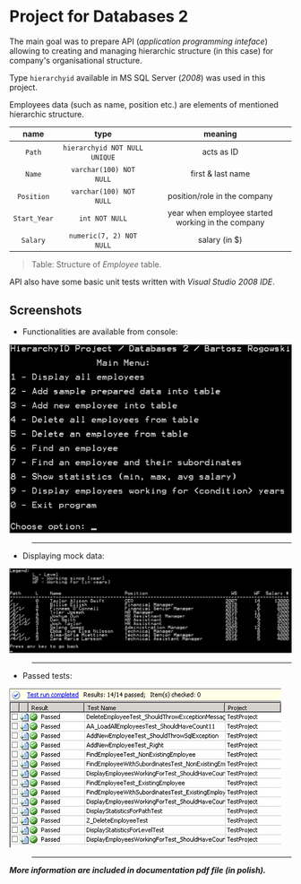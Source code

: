 # Project for Databases 2

The main goal was to prepare API (*application programming inteface*) allowing to creating and managing hierarchic structure (in this case) for company's organisational structure.

Type `hierarchyid` available in MS SQL Server (*2008*) was used in this project.

Employees data (such as name, position etc.) are elements of mentioned hierarchic structure.

|     name     |              type             |                      meaning                      |
|:-----------:|:------------------------------:|:-------------------------------------------------:|
|    `Path`    | `hierarchyid NOT NULL UNIQUE` |                     acts as ID                    |
|    `Name`    |    `varchar(100) NOT NULL`    |                 first & last name                 |
|  `Position`  |    `varchar(100) NOT NULL`    |            position/role in the company           |
| `Start_Year` |         `int NOT NULL`        | year when employee started working in the company |
|   `Salary`   |    `numeric(7, 2) NOT NULL`   |                   salary (in $)                   |
>Table: Structure of *Employee* table.

API also have some basic unit tests written with *Visual Studio 2008 IDE*. 

## Screenshots

- Functionalities are available from console:

![console_app](/screenshots/konsola.png)
>---

- Displaying mock data:

![mock_data](/screenshots/mock-data.png)
>---

- Passed tests:

![tests](/screenshots/testy.png)
>---

***More information are included in documentation pdf file (in polish).***

